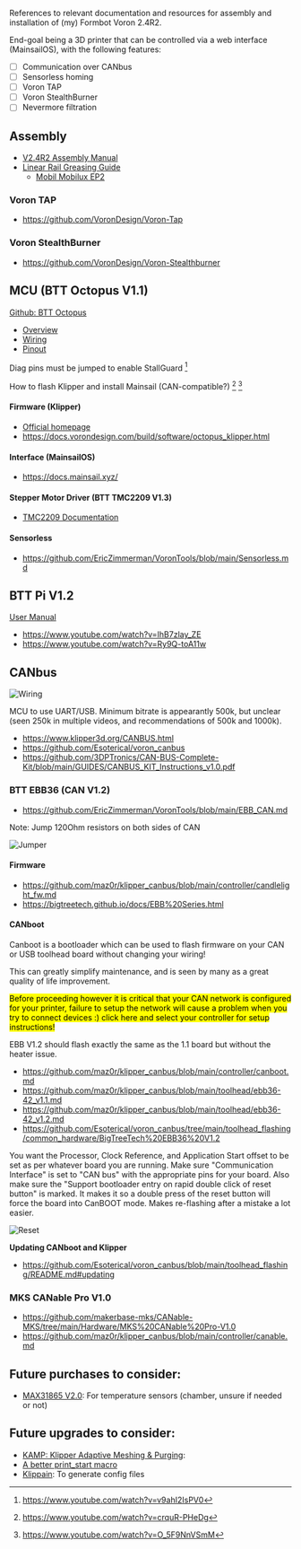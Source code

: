 References to relevant documentation and resources for assembly and installation of (my) Formbot Voron 2.4R2.

End-goal being a 3D printer that can be controlled via a web interface (MainsailOS), with the following features:

- [ ] Communication over CANbus
- [ ] Sensorless homing
- [ ] Voron TAP
- [ ] Voron StealthBurner
- [ ] Nevermore filtration

## Assembly

- [V2.4R2 Assembly Manual](https://github.com/VoronDesign/Voron-2/raw/Voron2.4/Manual/Assembly_Manual_2.4r2.pdf)
- [Linear Rail Greasing Guide](https://docs.ldomotors.com/en/guides/rail_grease_guide)
    - [Mobil Mobilux EP2](https://www.mobil.com/en/lubricants/for-businesses/industrial/lubricants/products/products/mobilux-ep-2)

### Voron TAP

- https://github.com/VoronDesign/Voron-Tap

### Voron StealthBurner

- https://github.com/VoronDesign/Voron-Stealthburner

## MCU (BTT Octopus V1.1)

[Github: BTT Octopus](https://github.com/bigtreetech/BIGTREETECH-OCTOPUS-V1.0)
- [Overview](https://github.com/bigtreetech/docs/blob/master/docs/Octopus.md)
- [Wiring](https://docs.vorondesign.com/build/electrical/v2_octopus_wiring.html)
- [Pinout](https://github.com/bigtreetech/BIGTREETECH-OCTOPUS-V1.0/blob/master/Hardware/BIGTREETECH%20Octopus%20-%20PIN.pdf)

Diag pins must be jumped to enable StallGuard [^1]

How to flash Klipper and install Mainsail (CAN-compatible?) [^2] [^3]

#### Firmware (Klipper)

- [Official homepage](https://www.klipper3d.org/)
- https://docs.vorondesign.com/build/software/octopus_klipper.html

#### Interface (MainsailOS)

- https://docs.mainsail.xyz/

#### Stepper Motor Driver (BTT TMC2209 V1.3)

- [TMC2209 Documentation](https://bigtreetech.github.io/docs/TMC2209.html)

#### Sensorless

- https://github.com/EricZimmerman/VoronTools/blob/main/Sensorless.md

## BTT Pi V1.2

[User Manual](https://docs.google.com/document/d/1LT9zD-uSNdrcREYmAluGiTxOeXiZSYS_/edit)

- https://www.youtube.com/watch?v=IhB7zlay_ZE
- https://www.youtube.com/watch?v=Ry9Q-toA11w

## CANbus

![Wiring](https://github.com/maz0r/klipper_canbus/raw/main/images/canbus_wiring.jpg)

MCU to use UART/USB. Minimum bitrate is appearantly 500k, but unclear (seen 250k in multiple videos, and recommendations of 500k and 1000k).

- https://www.klipper3d.org/CANBUS.html
- https://github.com/Esoterical/voron_canbus
- https://github.com/3DPTronics/CAN-BUS-Complete-Kit/blob/main/GUIDES/CANBUS_KIT_Instructions_v1.0.pdf

### BTT EBB36 (CAN V1.2)

- https://github.com/EricZimmerman/VoronTools/blob/main/EBB_CAN.md

Note: Jump 120Ohm resistors on both sides of CAN

![Jumper](https://user-images.githubusercontent.com/124253477/226155159-06afd94e-01fb-4256-89ec-10e59d236eac.png)

#### Firmware

- https://github.com/maz0r/klipper_canbus/blob/main/controller/candlelight_fw.md
- https://bigtreetech.github.io/docs/EBB%20Series.html

#### CANboot

Canboot is a bootloader which can be used to flash firmware on your CAN or USB toolhead board without changing your wiring!

This can greatly simplify maintenance, and is seen by many as a great quality of life improvement.

<mark>Before proceeding however it is critical that your CAN network is configured for your printer, failure to setup the network will cause a problem when you try to connect devices :) click here and select your controller for setup instructions!</mark>

EBB V1.2 should flash exactly the same as the 1.1 board but without the heater issue.

- https://github.com/maz0r/klipper_canbus/blob/main/controller/canboot.md
- https://github.com/maz0r/klipper_canbus/blob/main/toolhead/ebb36-42_v1.1.md
- https://github.com/maz0r/klipper_canbus/blob/main/toolhead/ebb36-42_v1.2.md
- https://github.com/Esoterical/voron_canbus/tree/main/toolhead_flashing/common_hardware/BigTreeTech%20EBB36%20V1.2

You want the Processor, Clock Reference, and Application Start offset to be set as per whatever board you are running. Make sure "Communication Interface" is set to "CAN bus" with the appropriate pins for your board. Also make sure the "Support bootloader entry on rapid double click of reset button" is marked. It makes it so a double press of the reset button will force the board into CanBOOT mode. Makes re-flashing after a mistake a lot easier.

![Reset](https://user-images.githubusercontent.com/124253477/221349624-69abcf3e-dfd8-48d0-b4f6-0ebd620f6b42.png)

**Updating CANboot and Klipper**

- https://github.com/Esoterical/voron_canbus/blob/main/toolhead_flashing/README.md#updating

### MKS CANable Pro V1.0

- https://github.com/makerbase-mks/CANable-MKS/tree/main/Hardware/MKS%20CANable%20Pro-V1.0
- https://github.com/maz0r/klipper_canbus/blob/main/controller/canable.md


## Future purchases to consider:

- [MAX31865 V2.0](https://github.com/bigtreetech/BIGTREETECH-MAX31865/tree/master): For temperature sensors (chamber, unsure if needed or not)

## Future upgrades to consider:

- [KAMP: Klipper Adaptive Meshing & Purging](https://github.com/kyleisah/Klipper-Adaptive-Meshing-Purging): 
- [A better print_start macro](https://github.com/jontek2/A-better-print_start-macro)
- [Klippain](https://github.com/Frix-x/klippain): To generate config files


[^1]: https://www.youtube.com/watch?v=v9ahI2IsPV0
[^2]: https://www.youtube.com/watch?v=crquR-PHeDg
[^3]: https://www.youtube.com/watch?v=O_5F9NnVSmM